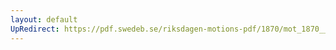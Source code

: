 ```yaml
---
layout: default
UpRedirect: https://pdf.swedeb.se/riksdagen-motions-pdf/1870/mot_1870__ak__00164.pdf
---
```

